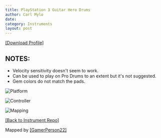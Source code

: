 ```yaml
---
title: PlayStation 3 Guitar Hero Drums
author: Carl Mylo
date: 
category: Instruments
layout: post
---
```


[[Download Profile]](https://github.com/hmxmilohax/rb3-pc/raw/main/instrument-repo/PS3%20Guitar%20Hero%20Drums.7z)

## NOTES:

* Velocity sensitivity doesn't seem to work.
* Can be used to play on Pro Drums to an extent but it's not suggested.
* Gem colors do not match the pads.


![Platform](https://raw.githubusercontent.com/hmxmilohax/rb3-pc/main/assets/images/instruments/plat/ps3.png "Platform") 

![Controller](https://raw.githubusercontent.com/hmxmilohax/rb3-pc/main/assets/images/instruments/cont/ghdrmscontroller.png "Controller") 

![Mapping](https://raw.githubusercontent.com/hmxmilohax/rb3-pc/main/assets/images/instruments/maps/ps3ghdrmsmapping.png "Mapping") 

[[Back to Instrument Repo]](https://rb3pc.milohax.org/english/instrumentrepo/#instrument-list)


Mapped by [[GamerPerson22]](https://www.youtube.com/channel/UCC5SlXPlnlGwBG7w6mvfx8g)